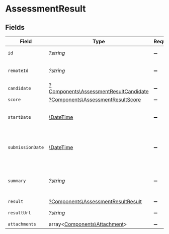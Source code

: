 # AssessmentResult


## Fields

| Field                                                                                         | Type                                                                                          | Required                                                                                      | Description                                                                                   | Example                                                                                       |
| --------------------------------------------------------------------------------------------- | --------------------------------------------------------------------------------------------- | --------------------------------------------------------------------------------------------- | --------------------------------------------------------------------------------------------- | --------------------------------------------------------------------------------------------- |
| `id`                                                                                          | *?string*                                                                                     | :heavy_minus_sign:                                                                            | Unique identifier                                                                             | 8187e5da-dc77-475e-9949-af0f1fa4e4e3                                                          |
| `remoteId`                                                                                    | *?string*                                                                                     | :heavy_minus_sign:                                                                            | Provider's unique identifier                                                                  | 8187e5da-dc77-475e-9949-af0f1fa4e4e3                                                          |
| `candidate`                                                                                   | [?Components\AssessmentResultCandidate](../../Models/Components/AssessmentResultCandidate.md) | :heavy_minus_sign:                                                                            | N/A                                                                                           |                                                                                               |
| `score`                                                                                       | [?Components\AssessmentResultScore](../../Models/Components/AssessmentResultScore.md)         | :heavy_minus_sign:                                                                            | N/A                                                                                           |                                                                                               |
| `startDate`                                                                                   | [\DateTime](https://www.php.net/manual/en/class.datetime.php)                                 | :heavy_minus_sign:                                                                            | The start date of the candidate test                                                          | 2021-01-01T01:01:01.000Z                                                                      |
| `submissionDate`                                                                              | [\DateTime](https://www.php.net/manual/en/class.datetime.php)                                 | :heavy_minus_sign:                                                                            | The submission date of the candidate test                                                     | 2021-01-01T01:01:01.000Z                                                                      |
| `summary`                                                                                     | *?string*                                                                                     | :heavy_minus_sign:                                                                            | The summary about the result of the test                                                      | Test is passed                                                                                |
| `result`                                                                                      | [?Components\AssessmentResultResult](../../Models/Components/AssessmentResultResult.md)       | :heavy_minus_sign:                                                                            | N/A                                                                                           |                                                                                               |
| `resultUrl`                                                                                   | *?string*                                                                                     | :heavy_minus_sign:                                                                            | The test`s result url                                                                         | https://exmaple.com/result?id=xyz                                                             |
| `attachments`                                                                                 | array<[Components\Attachment](../../Models/Components/Attachment.md)>                         | :heavy_minus_sign:                                                                            | N/A                                                                                           |                                                                                               |